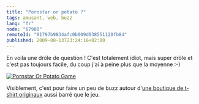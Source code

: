 ```yaml
---
title: "Pornstar or potato ?"
tags: amusant, web, buzz
lang: "fr"
node: "67900"
remoteId: "01797b9834afc0b009d038551120fb8d"
published: 2009-08-13T23:24:16+02:00
---
```


En voila une drôle de question ! C'est totalement idiot, mais super drôle et c'est pas toujours facile, du coup j'ai à peine plus que la moyenne :-)

<p><a href="http://www.pornstarorpotato.com"><img src="http://www.tshirthell.com/pornstarorpotato/img/scorecard_11.gif" alt="Pornstar
Or Potato Game" style="margin:0 auto;" /></a></p>


Visiblement, c'est pour faire un peu de buzz autour d'[une boutique de t-shirt originaux](http://www.tshirthell.com/hell.shtml) aussi barré que le jeu.

